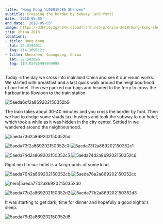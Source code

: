 ```yaml
---
title: "Hong Kong \U0001F686 Shenzen"
subtitle: Crossing the border by subway (and foot)
date: '2018-05-05'
end_date: '2018-05-05'
image: https://d3khpbv2gxh34v.cloudfront.net/p/china-2018/hong-kong-shenzen/5aeda7ba2a869202150352da.jpg
trip: china-2018
locations:
- title: Hong Kong
  lat: 22.3192011
  lng: 114.1696121
- title: Shenzhen, Guangdong, China
  lat: 22.543096
  lng: 114.05786499999999
---
```


Today is the day we cross into mainland China and see if our visum works. We started with breakfast and a last quick walk around the neighbourhood of our hotel. Then we packed our bags and headed to the ferry to cross the harbour into Kowloon to the train station.

![5aeda6cf2a869202150352b9](https://d3khpbv2gxh34v.cloudfront.net/p/china-2018/hong-kong-shenzen/5aeda6d22a869202150352ba.jpg "1.5")

The train takes about 30-40 minutes and you cross the border by foot. Then we had to dodge some shady taxi hustlers and took the subway to our hotel, which took a while as it was hidden in the city center. Settled in we wandered around the neighbourhood.

![5aeda7362a869202150352bd](https://d3khpbv2gxh34v.cloudfront.net/p/china-2018/hong-kong-shenzen/5aeda73d2a869202150352bf.jpg "1.5")

![5aeda73f2a869202150352c0](https://d3khpbv2gxh34v.cloudfront.net/p/china-2018/hong-kong-shenzen/5aeda7462a869202150352c4.jpg "1.5")
![5aeda73f2a869202150352c1](https://d3khpbv2gxh34v.cloudfront.net/p/china-2018/hong-kong-shenzen/5aeda7442a869202150352c2.jpg "1.5")

![5aeda74d2a869202150352c5](https://d3khpbv2gxh34v.cloudfront.net/p/china-2018/hong-kong-shenzen/5aeda7542a869202150352c8.jpg "1.5")
![5aeda74d2a869202150352c6](https://d3khpbv2gxh34v.cloudfront.net/p/china-2018/hong-kong-shenzen/5aeda7552a869202150352c9.jpg "1.5")

Right next to our hotel is a fairgrounds of some kind.

![5aeda7642a869202150352cb](https://d3khpbv2gxh34v.cloudfront.net/p/china-2018/hong-kong-shenzen/5aeda76a2a869202150352cd.jpg "1.5")
![5aeda76a2a869202150352cc](https://d3khpbv2gxh34v.cloudfront.net/p/china-2018/hong-kong-shenzen/5aeda7732a869202150352cf.jpg "1.5")

![hero|5aeda7742a869202150352d0](https://d3khpbv2gxh34v.cloudfront.net/p/china-2018/hong-kong-shenzen/5aeda7742a869202150352d0.jpg "1.441")

![5aeda77b2a869202150352d2](https://d3khpbv2gxh34v.cloudfront.net/p/china-2018/hong-kong-shenzen/5aeda7822a869202150352d6.jpg "1.411")
![5aeda77b2a869202150352d3](https://d3khpbv2gxh34v.cloudfront.net/p/china-2018/hong-kong-shenzen/5aeda7822a869202150352d5.jpg "1.5")

It was starting to get dark, time for dinner and hopefully a good nights's sleep.

![5aeda79d2a869202150352d8](https://d3khpbv2gxh34v.cloudfront.net/p/china-2018/hong-kong-shenzen/5aeda7a12a869202150352d9.jpg "1.5")

